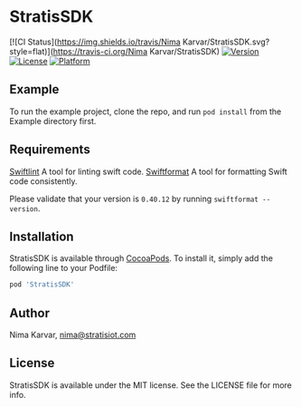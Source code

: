 # StratisSDK

[![CI Status](https://img.shields.io/travis/Nima Karvar/StratisSDK.svg?style=flat)](https://travis-ci.org/Nima Karvar/StratisSDK)
[![Version](https://img.shields.io/cocoapods/v/StratisSDK.svg?style=flat)](https://cocoapods.org/pods/StratisSDK)
[![License](https://img.shields.io/cocoapods/l/StratisSDK.svg?style=flat)](https://cocoapods.org/pods/StratisSDK)
[![Platform](https://img.shields.io/cocoapods/p/StratisSDK.svg?style=flat)](https://cocoapods.org/pods/StratisSDK)

## Example

To run the example project, clone the repo, and run `pod install` from the Example directory first.

## Requirements

[Swiftlint](https://github.com/realm/SwiftLint) A tool for linting swift code.
[Swiftformat](https://github.com/nicklockwood/SwiftFormat) A tool for formatting Swift code consistently. 

Please validate that your version is `0.40.12` by running `swiftformat --version`.

## Installation

StratisSDK is available through [CocoaPods](https://cocoapods.org). To install
it, simply add the following line to your Podfile:

```ruby
pod 'StratisSDK'
```

## Author

Nima Karvar, nima@stratisiot.com

## License

StratisSDK is available under the MIT license. See the LICENSE file for more info.

